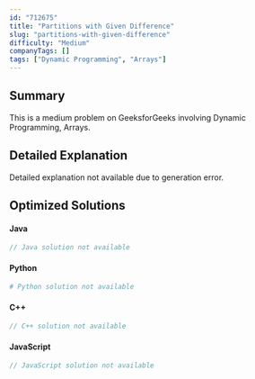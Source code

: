 ```yaml
---
id: "712675"
title: "Partitions with Given Difference"
slug: "partitions-with-given-difference"
difficulty: "Medium"
companyTags: []
tags: ["Dynamic Programming", "Arrays"]
---
```


## Summary

This is a medium problem on GeeksforGeeks involving Dynamic Programming, Arrays.

## Detailed Explanation

Detailed explanation not available due to generation error.

## Optimized Solutions

#### Java
```java
// Java solution not available
```

#### Python
```python
# Python solution not available
```

#### C++
```cpp
// C++ solution not available
```

#### JavaScript
```javascript
// JavaScript solution not available
```